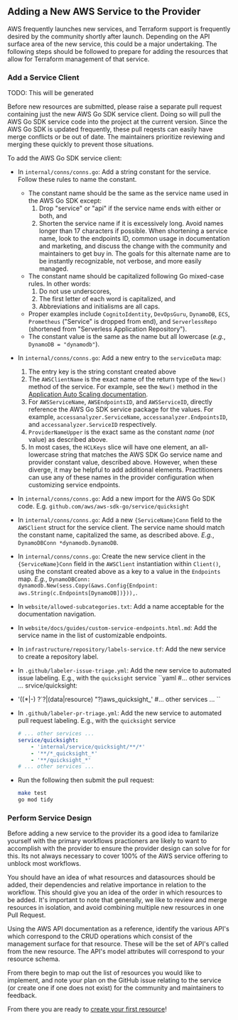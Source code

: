 ## Adding a New AWS Service to the Provider

AWS frequently launches new services, and Terraform support is frequently desired by the community shortly after launch. Depending on the API surface area of the new service, this could be a major undertaking. The following steps should be followed to prepare for adding the resources that allow for Terraform management of that service.

### Add a Service Client


TODO: This will be generated

Before new resources are submitted, please raise a separate pull request containing just the new AWS Go SDK service client. Doing so will pull the AWS Go SDK service code into the project at the current version. Since the AWS Go SDK is updated frequently, these pull reqests can easily have merge conflicts or be out of date. The maintainers prioritize reviewing and merging these quickly to prevent those situations.

To add the AWS Go SDK service client:
- In `internal/conns/conns.go`: Add a string constant for the service. Follow these rules to name the constant.
    - The constant name should be the same as the service name used in the AWS Go SDK except:
        1. Drop "service" or "api" if the service name ends with either or both, and
        2. Shorten the service name if it is excessively long. Avoid names longer than 17 characters if possible. When shortening a service name, look to the endpoints ID, common usage in documentation and marketing, and discuss the change with the community and maintainers to get buy in. The goals for this alternate name are to be instantly recognizable, not verbose, and more easily managed.
    - The constant name should be capitalized following Go mixed-case rules. In other words:
        1. Do not use underscores,
        2. The first letter of each word is capitalized, and
        3. Abbreviations and initialisms are all caps.
    - Proper examples include `CognitoIdentity`, `DevOpsGuru`, `DynamoDB`, `ECS`, `Prometheus` ("Service" is dropped from end), and `ServerlessRepo` (shortened from "Serverless Application Repository").
    - The constant value is the same as the name but all lowercase (_e.g._, `DynamoDB = "dynamodb"`).
- In `internal/conns/conns.go`: Add a new entry to the `serviceData` map:
    1. The entry key is the string constant created above
    2. The `AWSClientName` is the exact name of the return type of the `New()` method of the service. For example, see the `New()` method in the [Application Auto Scaling documentation](https://docs.aws.amazon.com/sdk-for-go/api/service/applicationautoscaling/#New).
    3. For `AWSServiceName`, `AWSEndpointsID`, and `AWSServiceID`, directly reference the AWS Go SDK service package for the values. For example, `accessanalyzer.ServiceName`, `accessanalyzer.EndpointsID`, and `accessanalyzer.ServiceID` respectively.
    4. `ProviderNameUpper` is the exact same as the constant _name_ (_not_ value) as described above.
    5. In most cases, the `HCLKeys` slice will have one element, an all-lowercase string that matches the AWS SDK Go service name and provider constant value, described above. However, when these diverge, it may be helpful to add additional elements. Practitioners can use any of these names in the provider configuration when customizing service endpoints.
- In `internal/conns/conns.go`: Add a new import for the AWS Go SDK code. E.g.
`github.com/aws/aws-sdk-go/service/quicksight`
- In `internal/conns/conns.go`: Add a new `{ServiceName}Conn` field to the `AWSClient`
struct for the service client. The service name should match the constant name, capitalized the same, as described above.
_E.g._, `DynamoDBConn *dynamodb.DynamoDB`.
- In `internal/conns/conns.go`: Create the new service client in the `{ServiceName}Conn`
field in the `AWSClient` instantiation within `Client()`, using the constant created above as a key to a value in the `Endpoints` map. _E.g._,
`DynamoDBConn: dynamodb.New(sess.Copy(&aws.Config{Endpoint: aws.String(c.Endpoints[DynamoDB])})),`.
- In `website/allowed-subcategories.txt`: Add a name acceptable for the documentation navigation.
- In `website/docs/guides/custom-service-endpoints.html.md`: Add the service
name in the list of customizable endpoints.
- In `infrastructure/repository/labels-service.tf`: Add the new service to create a repository label.
- In `.github/labeler-issue-triage.yml`: Add the new service to automated issue labeling. E.g., with the `quicksight` service
  ``yaml
  #... other services ...
  srvice/quicksight:
- '((\*|-) ?`?|(data|resource) "?)aws_quicksight_'
  #... other services ...
  ``

- In `.github/labeler-pr-triage.yml`: Add the new service to automated pull request labeling. E.g., with the `quicksight` service

    ```yaml
    # ... other services ...
    service/quicksight:
        - 'internal/service/quicksight/**/*'
        - '**/*_quicksight_*'
        - '**/quicksight_*'
    # ... other services ...
    ```

- Run the following then submit the pull request:

  ```sh
  make test
  go mod tidy
  ```

### Perform Service Design

Before adding a new service to the provider its a good idea to familarize yourself with the primary workflows practioners are likely to want to accomplish with the provider to ensure the provider design can solve for for this. Its not always necessary to cover 100% of the AWS service offering to unblock most workflows.

You should have an idea of what resources and datasources should be added, their dependencies and relative importance in relation to the workflow. This should give you an idea of the order in which resources to be added. It's important to note that generally, we like to review and merge resources in isolation, and avoid combining multiple new resources in one Pull Request.

Using the AWS API documentation as a reference, identify the various API's which correspond to the CRUD operations which consist of the management surface for that resource. These will be the set of API's called from the new resource. The API's model attributes will correspond to your resource schema.

From there begin to map out the list of resources you would like to implement, and note your plan on the GitHub issue relating to the service (or create one if one does not exist) for the community and maintainers to feedback.

From there you are ready to [create your first resource](add-a-new-resource.md)!